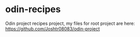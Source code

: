# odin-recipes
Odin project recipes project, my files for root project are here: https://github.com/Joshtr08083/odin-project
